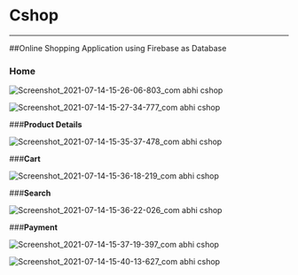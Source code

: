 
# Cshop

*******************

##Online Shopping Application using Firebase as Database




### Home

![Screenshot_2021-07-14-15-26-06-803_com abhi cshop](https://user-images.githubusercontent.com/78469096/131678256-9a6b9fe0-a7ca-41bd-9843-fb1e06a2defc.jpg)




![Screenshot_2021-07-14-15-27-34-777_com abhi cshop](https://user-images.githubusercontent.com/78469096/131678445-c16e19bf-6b5d-47d6-bbb3-3217a0c7d4bb.jpg)



###__Product Details__

![Screenshot_2021-07-14-15-35-37-478_com abhi cshop](https://user-images.githubusercontent.com/78469096/131678459-586d151f-9d9a-4d5e-b201-6cbeb4ebeb39.jpg)



###__Cart__

![Screenshot_2021-07-14-15-36-18-219_com abhi cshop](https://user-images.githubusercontent.com/78469096/131678466-449c9bc4-d69f-40ef-80d5-9b37c972ed42.jpg)



###__Search__

![Screenshot_2021-07-14-15-36-22-026_com abhi cshop](https://user-images.githubusercontent.com/78469096/131678469-e9deff25-bbf0-44dc-9d3c-1bc05082ca5a.jpg)



###__Payment__

![Screenshot_2021-07-14-15-37-19-397_com abhi cshop](https://user-images.githubusercontent.com/78469096/131678471-003fa229-5532-474a-8b2e-6c72b1085cf9.jpg)


![Screenshot_2021-07-14-15-40-13-627_com abhi cshop](https://user-images.githubusercontent.com/78469096/131678481-a3ae6b1b-7f1e-4b60-b5e6-c92ef0075acb.jpg)



